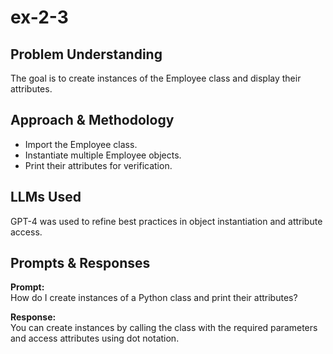 # ex-2-3

## Problem Understanding
The goal is to create instances of the Employee class and display their attributes.

## Approach & Methodology
- Import the Employee class.
- Instantiate multiple Employee objects.
- Print their attributes for verification.

## LLMs Used
GPT-4 was used to refine best practices in object instantiation and attribute access.

## Prompts & Responses
**Prompt:**  
How do I create instances of a Python class and print their attributes?

**Response:**  
You can create instances by calling the class with the required parameters and access attributes using dot notation.
